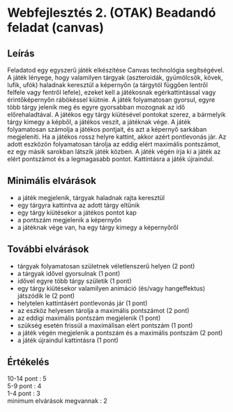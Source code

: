 # Webfejlesztés 2. (OTAK) Beadandó feladat (canvas)

## Leírás

Feladatod egy egyszerű játék elkészítése Canvas technológia segítségével. A játék lényege, hogy valamilyen tárgyak (aszteroidák, gyümölcsök, kövek, lufik, ufók) haladnak keresztül a képernyőn (a tárgytól függően lentről felfele vagy fentről lefele), ezeket kell a játékosnak egérkattintással vagy érintőképernyőn rábökéssel kiütnie. A játék folyamatosan gyorsul, egyre több tárgy jelenik meg és egyre gyorsabban mozognak az idő előrehaladtával. A játékos egy tárgy kiütésével pontokat szerez, a bármelyik tárgy kimegy a képből, a játékos veszít, a játéknak vége. A játék folyamatosan számolja a játékos pontjait, és azt a képernyő sarkában megjeleníti. Ha a játékos rossz helyre kattint, akkor azért pontlevonás jár. Az adott eszközön folyamatosan tárolja az eddig elért maximális pontszámot, ez egy másik sarokban látszik játék közben. A játék végén írja ki a játék az elért pontszámot és a legmagasabb pontot. Kattintásra a játék újraindul.

## Minimális elvárások

- a játék megjelenik, tárgyak haladnak rajta keresztül
- egy tárgyra kattintva az adott tárgy eltűnik
- egy tárgy kiütésekor a játékos pontot kap
- a pontszám megjelenik a képernyőn
- a játéknak vége van, ha egy tárgy kimegy a képernyőről

## További elvárások

- tárgyak folyamatosan születnek véletlenszerű helyen (2 pont)
- a tárgyak idővel gyorsulnak (1 pont)
- idővel egyre több tárgy születik (1 pont)
- egy tárgy kiütésekor valamilyen animáció (és/vagy hangeffektus) játszódik le (2 pont)
- helytelen kattintásért pontlevonás jár (1 pont)
- az eszköz helyesen tárolja a maximális pontszámot (2 pont)
- az eddigi maximális pontszám megjelenik (1 pont)
- szükség esetén frissül a maximálisan elért pontszám (1 pont)
- a játék végén megjelenik a pontszám és a maximális pontszám (2 pont)
- a játék újraindul kattintásra (1 pont)

## Értékelés

10-14 pont : 5  
5-9 pont : 4  
1-4 pont : 3  
minimum elvárások megvannak : 2  